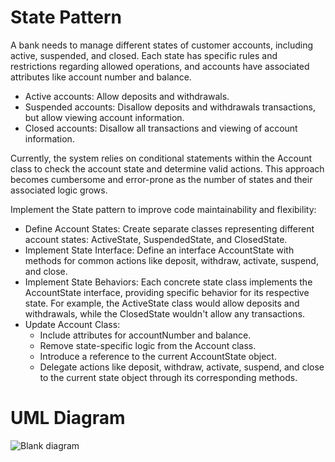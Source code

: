 # State Pattern

A bank needs to manage different states of customer accounts, including active, suspended, and closed. Each state has specific rules and restrictions regarding allowed operations, and accounts have associated attributes like account number and balance.

  * Active accounts: Allow deposits and withdrawals.
  * Suspended accounts: Disallow deposits and withdrawals transactions, but allow viewing account information.
  * Closed accounts: Disallow all transactions and viewing of account information.
    
Currently, the system relies on conditional statements within the Account class to check the account state and determine valid actions. This approach becomes cumbersome and error-prone as the number of states and their associated logic grows.

Implement the State pattern to improve code maintainability and flexibility:
  * Define Account States: Create separate classes representing different account states: ActiveState, SuspendedState, and ClosedState.
  * Implement State Interface: Define an interface AccountState with methods for common actions like deposit, withdraw, activate, suspend, and close.
  * Implement State Behaviors: Each concrete state class implements the AccountState interface, providing specific behavior for its respective state. For example, the ActiveState class would allow deposits and withdrawals, while the ClosedState wouldn't allow any transactions.
  * Update Account Class:
    - Include attributes for accountNumber and balance.
    - Remove state-specific logic from the Account class.
    - Introduce a reference to the current AccountState object.
    - Delegate actions like deposit, withdraw, activate, suspend, and close to the current state object through its corresponding methods.
   
  # UML Diagram

  ![Blank diagram](https://github.com/MedicMedic/SoftEng2Lab3/assets/142379309/8ddd3711-90db-4312-8dc7-6865fa855262)

